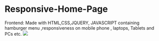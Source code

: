 # Responsive-Home-Page
Frontend: Made with HTML,CSS,JQUERY, JAVASCRIPT containing hamburger menu ,responsiveness on mobile phone , laptops, Tablets and PCs etc.
<img src="https://res.cloudinary.com/codercloud/image/upload/v1660580479/github/design1_bcp7ln.png"/>
